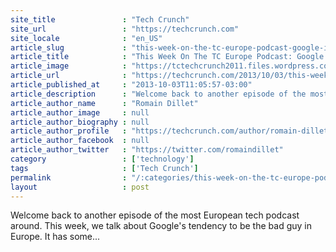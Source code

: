 ```yaml
---
site_title               : "Tech Crunch"
site_url                 : "https://techcrunch.com"
site_locale              : "en_US"
article_slug             : "this-week-on-the-tc-europe-podcast-google-is-the-bad-guy-techstars-invades-london-memoto-becomes-narrative"
article_title            : "This Week On The TC Europe Podcast: Google Is The Bad Guy, TechStars Invades London, Memoto Becomes Narrative"
article_image            : "https://tctechcrunch2011.files.wordpress.com/2013/08/techcrunch-europe-podcast.jpg?w=764&h=400&crop=1"
article_url              : "https://techcrunch.com/2013/10/03/this-week-on-the-tc-europe-podcast-google-is-the-bad-guy-techstars-invades-london-memoto-becomes-narrative/"
article_published_at     : "2013-10-03T11:05:57-03:00"
article_description      : "Welcome back to another episode of the most European tech podcast around. This week, we talk about Google's tendency to be the bad guy in Europe. It has some..."
article_author_name      : "Romain Dillet"
article_author_image     : null
article_author_biography : null
article_author_profile   : "https://techcrunch.com/author/romain-dillet/"
article_author_facebook  : null
article_author_twitter   : "https://twitter.com/romaindillet"
category                 : ['technology']
tags                     : ['Tech Crunch']
permalink                : "/:categories/this-week-on-the-tc-europe-podcast-google-is-the-bad-guy-techstars-invades-london-memoto-becomes-narrative/"
layout                   : post
---
```


Welcome back to another episode of the most European tech podcast around. This week, we talk about Google's tendency to be the bad guy in Europe. It has some...
